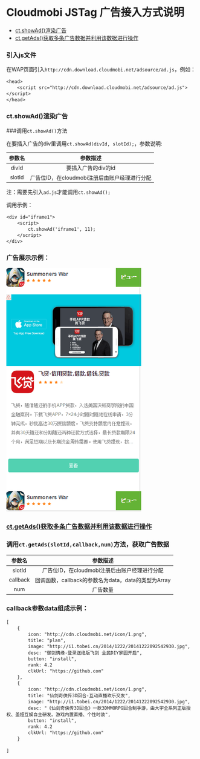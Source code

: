 # Cloudmobi JSTag 广告接入方式说明

* [ct.showAd()渲染广告](#showad)
* [ct.getAds()获取多条广告数据并利用该数据进行操作](#getAds)

### 引入js文件

在WAP页面引入`http://cdn.download.cloudmobi.net/adsource/ad.js`，例如：

```
<head>
    <script src="http://cdn.download.cloudmobi.net/adsource/ad.js"></script>
</head>   
```
### <a name="showad">ct.showAd()渲染广告</a>

###调用`ct.showAd()`方法

在要插入广告的div里调用`ct.showAd(divId, slotId);`，参数说明:

| 参数名 | 参数描述 |
| :--: | :--: |
| divId | 要插入广告的div的id |
| slotId | 广告位ID，在cloudmobi注册后由账户经理进行分配 |

注：需要先引入`ad.js`才能调用`ct.showAd();`

调用示例：

```
<div id="iframe1">
    <script>
        ct.showAd('iframe1', 11);
    </script>
</div>
```

### 广告展示示例：

![img-cn](demo.cn.jpg)

### [ct.getAds()获取多条广告数据并利用该数据进行操作](getAds)

### 调用`ct.getAds(slotId,callback,num)`方法，获取广告数据

| 参数名 | 参数描述 |
| :--: | :--: |
| slotId | 广告位ID，在cloudmobi注册后由账户经理进行分配 |
| callback | 回调函数，callback的参数名为data，data的类型为Array|
| num | 广告数量 |

### callback参数data组成示例：

```
[
	{ 
		icon: "http://cdn.cloudmobi.net/icon/1.png",
        title: "plan",
        image: "http://i1.tobei.cn/2014/1222/20141222092542930.jpg",
        desc: "御剑情缘-登录送绝版飞剑 全民DIY家园开启",
        button: "install",
        rank: 4.2
	    clkUrl: "https://github.com"
	},
	{ 
		icon: "http://cdn.cloudmobi.net/icon/1.png",
        title: "仙剑奇侠传3D回合-互动直播欢乐交友",
        image: "http://i1.tobei.cn/2014/1222/20141222092542930.jpg",
        desc: "《仙剑奇侠传3D回合》一款3DMMORPG回合制手游，由大宇全系列正版授权、盖娅互娱自主研发。游戏内置直播、个性时装",
        button: "install",
        rank: 4.2
	    clkUrl: "https://github.com"
	}

]

```

